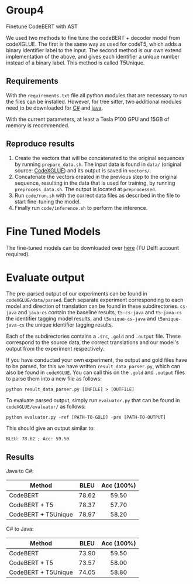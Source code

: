 # Group4
Finetune CodeBERT with AST

We used two methods to fine tune the codeBERT + decoder model from codeXGLUE.
The first is the same way as used for codeT5, which adds a binary identifier label
to the input.
The second method is our own extend implementation of the above, and gives each identifier
a unique number instead of a binary label. This method is called T5Unique.

## Requirements

With the `requirements.txt` file all python modules that are necessary to run the files
can be installed.
However, for tree sitter, two additional modules need to be downloaded for [C#](https://github.com/tree-sitter/tree-sitter-c-sharp)
and [java](https://github.com/tree-sitter/tree-sitter-java).

With the current parameters, at least a Tesla P100 GPU and 15GB of memory is recommended.

## Reproduce results

1. Create the vectors that will be concatenated to the original sequences by running
`prepare_data.sh`. The input data is found in `data/` (original source: [CodeXGLUE](https://github.com/microsoft/CodeXGLUE)) and its output is saved in `vectors/`.
2. Concatenate the vectors created in the previous step to the original sequence, resulting in the 
data that is used for training, by running `preprocess_data.sh`. The output is located at `preprocessed`.
3. Run `code/run.sh` with the correct data files as described in the file to start fine-tuning the model. 
4. Finally run `code/inference.sh` to perform the inference.

# Fine Tuned Models

The fine-tuned models can be downloaded over [here](https://tud365-my.sharepoint.com/:f:/g/personal/davanderende_tudelft_nl/EgxNZeRQeypKl6rPR2FNuYAB0SywCkA8CmngJup8S_k22g?e=Vvb0er) (TU Delft account required).


# Evaluate output

The pre-parsed output of our experiments can be found in `codeXGLUE/data/parsed`. Each separate experiment corresponding to each model and direction of translation can be found in these subdirectories. `cs-java` and `java-cs` contain the baseline results, `t5-cs-java` and `t5-java-cs` the identifier tagging model results, and `t5unique-cs-java` and `t5unique-java-cs` the unique identifier tagging results.

Each of the subdirectories contains a `.src`, `.gold` and `.output` file. These correspond to the source data, the correct translations and our model's output from the experiment respectively.

If you have conducted your own experiment, the output and gold files have to be parsed, for this we have written `result_data_parser.py`, which can also be found in `codeXGLUE`. You can call this on the `.gold` and `.output` files to parse them into a new file as follows:

`python result_data_parser.py [INFILE] > [OUTFILE]`

To evaluate parsed output, simply run `evaluator.py` that can be found in `codeXGLUE/evaluator/` as follows:

`python evaluator.py -ref [PATH-TO-GOLD] -pre [PATH-TO-OUTPUT]`

This should give an output similar to:

`BLEU: 78.62 ; Acc: 59.50`

## Results

Java to C#:

|     Method          |    BLEU    | Acc (100%) |   
|    ----------       | :--------: | :-------:  |
| CodeBERT   	      |   78.62    |   59.50    |
| CodeBERT + T5       |     78.37  |     57.70  |
| CodeBERT + T5Unique |     78.97  |     58.20  |

C# to Java:

|     Method          |    BLEU    | Acc (100%) |
|    ----------       | :--------: | :-------:  |
| CodeBERT            |   73.90    |    59.50   |
| CodeBERT + T5       |    73.57   |     58.00  |
| CodeBERT + T5Unique |    74.05   |     58.80  |
